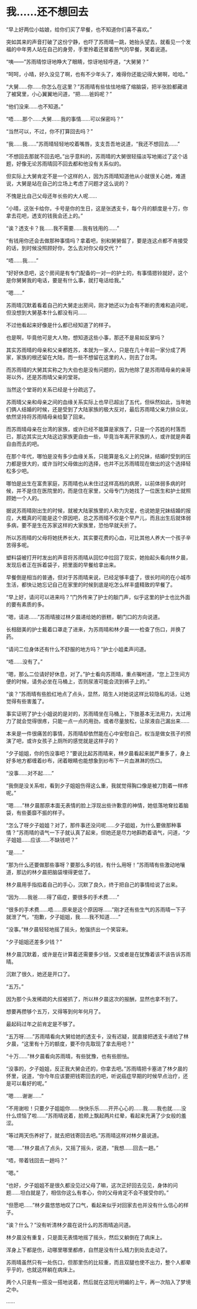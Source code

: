 # 我……还不想回去

“早上好两位小姑娘，给你们买了早餐，也不知道你们喜不喜欢。”

突如其来的声音打破了这份宁静，也吓了苏雨晴一跳，她抬头望去，就看见一个发福的中年男人站在自己的身旁，手里拎着还冒着热气的早餐，笑着说道。

“咦——”苏雨晴惊讶地睁大了眼睛，惊讶地轻呼道，“大舅舅？”

“呵呵，小晴，好久没见了啊，也有不少年头了，难得你还能记得大舅啊，哈哈。”

“大舅……你……你怎么在这里？”苏雨晴有些怯怯地缩了缩脑袋，把半张脸都藏进了被窝里，小心翼翼地问道，“把……爸妈呢？”

“他们没来……也不知道。”

“唔……那个……大舅……我的事情……可以保密吗？”

“当然可以，不过，你不打算回去吗？”

“我……我……”苏雨晴轻轻地咬着嘴唇，支支吾吾地说道，“我还不想回去……”

“不想回去那就不回去吧。”出乎意料的，苏雨晴的大舅很轻描淡写地揭过了这个话题，好像无论苏雨晴回不回去都和他没有关系似的。

但实际上大舅肯定不是一个这样的人，因为苏雨晴知道他从小就很关心她，难道说，大舅是站在自己的立场上考虑了问题才这么说的？

不愧是比自己父母还年长些的大人呢……

“小晴，这张卡给你，卡号是你的生日，这是张透支卡，每个月的额度是十万，你拿去花吧，透支的钱我会还上的。”

“诶？透支卡？我……我不需要……我有钱用的……”

“有钱用你还会去做那种事情吗？拿着吧，别和舅舅倔了，要是连这点都不肯接受的话，到时候没照顾好你，怎么去对你父母交代？”

“唔……我……”

“好好休息吧，这个房间是有专门配备的一对一的护士的，有事情摁铃就好，这个是你舅舅我的电话，要是有什么事，就打电话给我。”

“嗯……”

苏雨晴沉默着看着自己的大舅走出房间，刚才她还以为会有不断的责难和追问呢，但没想到大舅基本什么都没有问……

不过他看起来好像是什么都已经知道了的样子。

也是啊，毕竟他可是大人物，想知道这些小事，那还不是易如反掌吗？

其实苏雨晴的母亲和父亲都姓苏，本就为一家人，只是在几十年前一家分成了两家，家族的根还留在大陆，而一些不想留在这里的人，则去了台湾。

而苏雨晴的大舅其实称之为大伯也是没有问题的，因为他除了是苏雨晴母亲的亲哥哥以外，还是苏雨晴父亲的堂哥。

当然这个堂哥的关系已经是十分疏远了。

苏雨晴父亲和母亲之间的血缘关系实际上也早已超出了五代，但纵然如此，当年她们俩人结婚的时候，还是受到了大陆家族的极大反对，最后苏雨晴父亲力排众议，依然坚持将苏雨晴母亲给娶了回来。

而苏雨晴母亲在台湾的家族，或许已经不能算是家族了，只是一个苏姓的村落而已，那边其实比大陆这边家族更自由一些，毕竟当年离开家族的人，或许就是奔着自由而去的吧。

在那个年代，哪怕是没有多少血缘关系，只能算是名义上的兄妹，结婚时受到的压力都是很大的，或许当时父母做出的选择，也并不比苏雨晴现在做出的这个选择轻松多少吧。

哪怕是出生在富贵家庭，苏雨晴也从未住过这样高档的病房，以前体弱多病的时候，并不是住在医院里的，而是住在家里，父母专门为她找了一位医生和护士就照顾她一个人的。

据说苏雨晴刚出生的时候，就被大陆家族里的人称为灾星，也说她是兄妹结婚的报应，大概真的可能是这个原因吧，总之苏雨晴不仅是个早产儿，而且出生后就体弱多病，要不是生在苏家这样的大家族里，恐怕早就夭折了。

所以苏雨晴的父母将她抚养长大，其实要花费的心血，可比其他人养大一个孩子辛苦得多呢。

塑料袋被打开时发出的声音将苏雨晴从回忆中拉回了现实，她抬起头看向林夕晨，发现后者正在拆着袋子，把里面的早餐给拿出来。

早餐倒是相当的普通，但对于苏雨晴来说，已经足够丰盛了，很长时间的在小城市生活，都快让她忘记自己在家里的时候到底是吃怎么样丰盛精致的早餐了。

“早上好，请问可以进来吗？”门外传来了护士的敲门声，似乎这里的护士也比外面的要有素质的多。

“嗯，请进……”苏雨晴接过林夕晨递给她的嵌糕，朝门口的方向说道。

长相甜美的护士戴着口罩走了进来，为苏雨晴和林夕晨一一检查了伤口，并换了药。

“请问二位身体还有什么不舒服的地方吗？”护士小姐柔声问道。

“唔……没有了。”

“嗯，那么二位请好好休息，对了。”护士看向苏雨晴，重点嘱咐道，“您上卫生间方便的时候，请务必坐在马桶上，否则尿液可能会流到裤子上的。”

“诶？”苏雨晴有些脸红地点了点头，显然，陌生人对她说这样比较隐私的话，让她觉得有些害羞了。

事实证明了护士小姐说的是对的，苏雨晴坐在马桶上，下肢基本无法用力，太过用力了就会觉得很疼，只能一点一点的用劲，或者尽量放松，让尿液自己漏出来……

本来是一件很痛苦的事情，苏雨晴却依然能在心中安慰自己，权当是做女孩子的预演了吧，或许女孩子上厕所的感觉就是这样子的？

“夕子姐姐，你的伤没事吧？”要说比起苏雨晴来，林夕晨看起来就严重多了，身上好多地方都缠着纱布，闭着眼睛也能想象到纱布下一片血淋淋的伤口。

“没事……对不起……”

“我倒是没关系啦，看到夕子姐姐伤得这么重，我就觉得胸口像是被刀割着一样疼呢。”

“嗯……”林夕晨那原本面无表情的脸上浮现出些许歉意的神情，她低落地耷拉着脑袋，有些萎靡不振的样子。

“怎么了呀夕子姐姐？对了，那件事还没问呢……夕子姐姐，为什么要做那种事情？”苏雨晴的语气一下子就认真了起来，但她还是尽力地斟酌着语气，问道，“夕子姐姐……应该……不缺钱吧？”

“是……”

“那为什么还要做那些事呀？要那么多的钱，有什么用呀！”苏雨晴有些激动地嚷道，那边的林夕晨把脑袋埋得更低了。

林夕晨用手指掐着自己的手心，沉默了良久，终于把自己的事情给说了出来。

“因为……我爸……得了癌症，要很多的手术费……”

“很多的手术费……唔……原来是这个原因呀……”刚才还有些生气的苏雨晴一下子就泄了气，“抱歉，夕子姐姐，我……我不知道……”

“没事。”林夕晨轻轻地摇了摇头，勉强挤出一个笑容来。

“夕子姐姐还差多少钱？”

林夕晨沉默着，或许是在计算着还需要多少钱，又或者是在犹豫着该不该告诉苏雨晴。

沉默了很久，她还是开口了。

“五万。”

因为那个头发稀疏的大叔被抓了，所以林夕晨这次的报酬，显然也拿不到了。

想要再攒够个五万，又得等到何年何月了。

最起码过年之前肯定是不够了。

“五万呀……”苏雨晴看向大舅给她的透支卡，没有迟疑，就直接把透支卡递给了林夕晨，“这里有十万的额度，要不你先取现了拿去用吧？”

“十万……”林夕晨看向苏雨晴，有些犹豫，也有些胆怯。

“没事的，夕子姐姐，反正我大舅会还的，你拿去吧。”苏雨晴把卡塞进了林夕晨的怀里，说道，“你今年应该要把钱寄回去的吧，听说癌症早期的时候早点治疗，还是可以看好的呢。”

“嗯……谢谢……”

“不用谢啦！只要夕子姐姐你……快快乐乐……开开心心的……我……我也就……没什么烦恼了啦……”苏雨晴说着，脸颊上飘起两片红晕，看起来充满了少女般的羞涩。

“等过两天伤养好了，就去把钱寄回去吧。”苏雨晴这样对林夕晨说道。

“嗯……”林夕晨点了点头，又摇了摇头，说道，“我想……回去一趟。”

“唔，带着钱回去一趟吗？”

“嗯。”

“也好，夕子姐姐不是很久都没见过父母了嘛，这次正好回去见见，身体的问题……坦白就是了，相信你这么有孝心，你的父母肯定不会不接受你的。”

“但愿吧……”林夕晨悠悠地叹了口气，看起来似乎对回家去也并没有什么信心的样子。

“诶？什么？”没有听清林夕晨在说什么的苏雨晴追问道。

林夕晨没有重复，只是面无表情地摇了摇头，然后又躺倒在了病床上。

浑身上下都是伤，动哪里哪里都疼，自然是没有什么精力到处去走动了。

苏雨晴虽然只有一处伤口，但那里伤的比较重，而且双腿也使不出力，整个人都晕乎乎的，也就这样躺在病床上。

两个人只是有一搭没一搭地说着，然后就在这阳光明媚的上午，再一次陷入了梦境之中。

……
